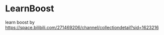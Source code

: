 # LearnBoost
learn boost by https://space.bilibili.com/271469206/channel/collectiondetail?sid=1623216
